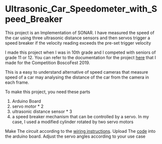 # Ultrasonic_Car_Speedometer_with_Speed_Breaker

This project is an Implementation of SONAR. 
I have measured the speed of the car using three ultrasonic distance sensors and then servos 
trigger a speed breaker if the velocity reading exceeds the pre-set trigger velocity

I made this project when I was in 10th grade and I competed with seniors of grade 11 or 12.
You can refer to the documentation for the project [here](documentation.pdf) that I made for the Competition BoscoFest 2019.

This is a easy to understand alternative of speed cameras that measure speed of a car may analysing the distance of the car from the camera in each frame.

To make this project, you need these parts
1. Arduino Board
2. servo motor * 2
3. ultrasonic distance sensor * 3
4. a speed breaker mechanism that can be controlled by a servo. In my case, I used a modified cylinder rotated by two servo motors

Make The circuit according to the [wiring instructions](Wiring_Instructions.txt).
Upload The [code](Arduino_code.ino) into the arduino board.
Adjust the servo angles according to your use case

